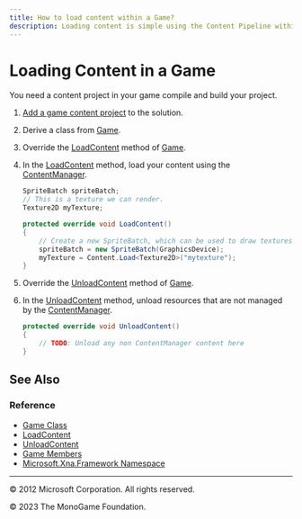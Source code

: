 ```yaml
---
title: How to load content within a Game?
description: Loading content is simple using the Content Pipeline within MonoGame projects.
---
```


# Loading Content in a Game

You need a content project in your game compile and build your project.

1. [Add a game content project](HowTo_GameContent_Add.md) to the solution.
2. Derive a class from [Game](xref:Microsoft.Xna.Framework.Game).
3. Override the [LoadContent](xref:Microsoft.Xna.Framework.Game) method of [Game](xref:Microsoft.Xna.Framework.Game).
4. In the [LoadContent](xref:Microsoft.Xna.Framework.Game) method, load your content using the [ContentManager](xref:Microsoft.Xna.Framework.Content.ContentManager).

    ```csharp
    SpriteBatch spriteBatch;
    // This is a texture we can render.
    Texture2D myTexture;
    
    protected override void LoadContent()
    {
        // Create a new SpriteBatch, which can be used to draw textures.
        spriteBatch = new SpriteBatch(GraphicsDevice);
        myTexture = Content.Load<Texture2D>("mytexture");
    }
    ```

5. Override the [UnloadContent](xref:Microsoft.Xna.Framework.Game) method of [Game](xref:Microsoft.Xna.Framework.Game).
6. In the [UnloadContent](xref:Microsoft.Xna.Framework.Game) method, unload resources that are not managed by the [ContentManager](xref:Microsoft.Xna.Framework.Content.ContentManager).

    ```csharp
    protected override void UnloadContent()
    {
        // TODO: Unload any non ContentManager content here
    }
    ```

## See Also

### Reference

- [Game Class](xref:Microsoft.Xna.Framework.Game)  
- [LoadContent](xref:Microsoft.Xna.Framework.Game.LoadContent)  
- [UnloadContent](xref:Microsoft.Xna.Framework.Game.UnloadContent)  
- [Game Members](xref:Microsoft.Xna.Framework.Game)  
- [Microsoft.Xna.Framework Namespace](xref:Microsoft.Xna.Framework)  

---

© 2012 Microsoft Corporation. All rights reserved.  

© 2023 The MonoGame Foundation.
